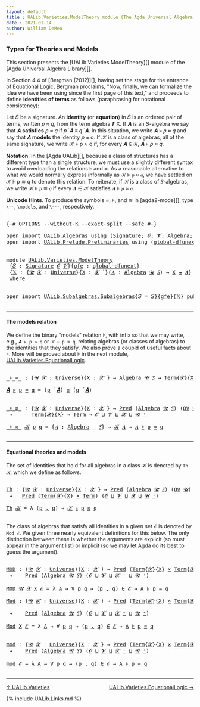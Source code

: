 ```yaml
---
layout: default
title : UALib.Varieties.ModelTheory module (The Agda Universal Algebra Library)
date : 2021-01-14
author: William DeMeo
---
```


### <a id="types-for-theories-and-models">Types for Theories and Models</a>

This section presents the [UALib.Varieties.ModelTheory][] module of the [Agda Universal Algebra Library][].

In Section 4.4 of [Bergman (2012)][], having set the stage for the entrance of Equational Logic, Bergman proclaims,  "Now, finally, we can formalize the idea we have been using since the first page of this text," and proceeds to define **identities of terms** as follows (paraphrasing for notational consistency):

  Let 𝑆 be a signature. An **identity** (or **equation**) in 𝑆 is an ordered pair of terms, written 𝑝 ≈ 𝑞,
  from the term algebra 𝑻 X. If 𝑨 is an 𝑆-algebra we say that 𝑨 **satisfies** 𝑝 ≈ 𝑞 if 𝑝 ̇ 𝑨 ≡ 𝑞 ̇ 𝑨.
  In this situation, we write 𝑨 ⊧ 𝑝 ≈ 𝑞 and say that 𝑨 **models** the identity 𝑝 ≈ q. If 𝒦 is a class of
  algebras, all of the same signature, we write 𝒦 ⊧ p ≈ q if, for every 𝑨 ∈ 𝒦, 𝑨 ⊧ 𝑝 ≈ 𝑞.

**Notation**. In the [Agda UALib][], because a class of structures has a different type than a single structure, we must use a slightly different syntax to avoid overloading the relations ⊧ and ≈. As a reasonable alternative to what we would normally express informally as 𝒦 ⊧ 𝑝 ≈ 𝑞, we have settled on 𝒦 ⊧ p ≋ q to denote this relation.  To reiterate, if 𝒦 is a class of 𝑆-algebras, we write 𝒦 ⊧ 𝑝 ≋ 𝑞 if every 𝑨 ∈ 𝒦 satisfies 𝑨 ⊧ 𝑝 ≈ 𝑞.

**Unicode Hints**. To produce the symbols ≈, ⊧, and ≋ in [agda2-mode][], type `\~~`, `\models`, and `\~~~`, respectively.

<pre class="Agda">

<a id="1629" class="Symbol">{-#</a> <a id="1633" class="Keyword">OPTIONS</a> <a id="1641" class="Pragma">--without-K</a> <a id="1653" class="Pragma">--exact-split</a> <a id="1667" class="Pragma">--safe</a> <a id="1674" class="Symbol">#-}</a>

<a id="1679" class="Keyword">open</a> <a id="1684" class="Keyword">import</a> <a id="1691" href="UALib.Algebras.html" class="Module">UALib.Algebras</a> <a id="1706" class="Keyword">using</a> <a id="1712" class="Symbol">(</a><a id="1713" href="UALib.Algebras.Signatures.html#1452" class="Function">Signature</a><a id="1722" class="Symbol">;</a> <a id="1724" href="universes.html#613" class="Generalizable">𝓞</a><a id="1725" class="Symbol">;</a> <a id="1727" href="universes.html#617" class="Generalizable">𝓥</a><a id="1728" class="Symbol">;</a> <a id="1730" href="UALib.Algebras.Algebras.html#811" class="Function">Algebra</a><a id="1737" class="Symbol">;</a> <a id="1739" href="UALib.Algebras.Algebras.html#3925" class="Function Operator">_↠_</a><a id="1742" class="Symbol">)</a>
<a id="1744" class="Keyword">open</a> <a id="1749" class="Keyword">import</a> <a id="1756" href="UALib.Prelude.Preliminaries.html" class="Module">UALib.Prelude.Preliminaries</a> <a id="1784" class="Keyword">using</a> <a id="1790" class="Symbol">(</a><a id="1791" href="MGS-Subsingleton-Theorems.html#3468" class="Function">global-dfunext</a><a id="1805" class="Symbol">;</a> <a id="1807" href="universes.html#551" class="Postulate">Universe</a><a id="1815" class="Symbol">;</a> <a id="1817" href="universes.html#758" class="Function Operator">_̇</a><a id="1819" class="Symbol">)</a>


<a id="1823" class="Keyword">module</a> <a id="1830" href="UALib.Varieties.ModelTheory.html" class="Module">UALib.Varieties.ModelTheory</a>
 <a id="1859" class="Symbol">{</a><a id="1860" href="UALib.Varieties.ModelTheory.html#1860" class="Bound">𝑆</a> <a id="1862" class="Symbol">:</a> <a id="1864" href="UALib.Algebras.Signatures.html#1452" class="Function">Signature</a> <a id="1874" href="universes.html#613" class="Generalizable">𝓞</a> <a id="1876" href="universes.html#617" class="Generalizable">𝓥</a><a id="1877" class="Symbol">}{</a><a id="1879" href="UALib.Varieties.ModelTheory.html#1879" class="Bound">gfe</a> <a id="1883" class="Symbol">:</a> <a id="1885" href="MGS-Subsingleton-Theorems.html#3468" class="Function">global-dfunext</a><a id="1899" class="Symbol">}</a>
 <a id="1902" class="Symbol">{</a><a id="1903" href="UALib.Varieties.ModelTheory.html#1903" class="Bound">𝕏</a> <a id="1905" class="Symbol">:</a> <a id="1907" class="Symbol">{</a><a id="1908" href="UALib.Varieties.ModelTheory.html#1908" class="Bound">𝓤</a> <a id="1910" href="UALib.Varieties.ModelTheory.html#1910" class="Bound">𝓧</a> <a id="1912" class="Symbol">:</a> <a id="1914" href="universes.html#551" class="Postulate">Universe</a><a id="1922" class="Symbol">}{</a><a id="1924" href="UALib.Varieties.ModelTheory.html#1924" class="Bound">X</a> <a id="1926" class="Symbol">:</a> <a id="1928" href="UALib.Varieties.ModelTheory.html#1910" class="Bound">𝓧</a> <a id="1930" href="universes.html#758" class="Function Operator">̇</a> <a id="1932" class="Symbol">}(</a><a id="1934" href="UALib.Varieties.ModelTheory.html#1934" class="Bound">𝑨</a> <a id="1936" class="Symbol">:</a> <a id="1938" href="UALib.Algebras.Algebras.html#811" class="Function">Algebra</a> <a id="1946" href="UALib.Varieties.ModelTheory.html#1908" class="Bound">𝓤</a> <a id="1948" href="UALib.Varieties.ModelTheory.html#1860" class="Bound">𝑆</a><a id="1949" class="Symbol">)</a> <a id="1951" class="Symbol">→</a> <a id="1953" href="UALib.Varieties.ModelTheory.html#1924" class="Bound">X</a> <a id="1955" href="UALib.Algebras.Algebras.html#3925" class="Function Operator">↠</a> <a id="1957" href="UALib.Varieties.ModelTheory.html#1934" class="Bound">𝑨</a><a id="1958" class="Symbol">}</a>
 <a id="1961" class="Keyword">where</a>


<a id="1969" class="Keyword">open</a> <a id="1974" class="Keyword">import</a> <a id="1981" href="UALib.Subalgebras.Subalgebras.html" class="Module">UALib.Subalgebras.Subalgebras</a><a id="2010" class="Symbol">{</a><a id="2011" class="Argument">𝑆</a> <a id="2013" class="Symbol">=</a> <a id="2015" href="UALib.Varieties.ModelTheory.html#1860" class="Bound">𝑆</a><a id="2016" class="Symbol">}{</a><a id="2018" href="UALib.Varieties.ModelTheory.html#1879" class="Bound">gfe</a><a id="2021" class="Symbol">}{</a><a id="2023" href="UALib.Varieties.ModelTheory.html#1903" class="Bound">𝕏</a><a id="2024" class="Symbol">}</a> <a id="2026" class="Keyword">public</a>

</pre>

---------------------------------------

#### <a id="the-models-relation">The models relation</a>

We define the binary "models" relation ⊧, with infix so that we may write, e.g., `𝑨 ⊧ p ≈ q` or `𝒦 ⊧ p ≋ q`, relating algebras (or classes of algebras) to the identities that they satisfy. We also prove a coupld of useful facts about ⊧.  More will be proved about ⊧ in the next module, [UALib.Varieties.EquationalLogic](UALib.Varieties.EquationalLogic.html).

<pre class="Agda">

<a id="_⊧_≈_"></a><a id="2519" href="UALib.Varieties.ModelTheory.html#2519" class="Function Operator">_⊧_≈_</a> <a id="2525" class="Symbol">:</a> <a id="2527" class="Symbol">{</a><a id="2528" href="UALib.Varieties.ModelTheory.html#2528" class="Bound">𝓤</a> <a id="2530" href="UALib.Varieties.ModelTheory.html#2530" class="Bound">𝓧</a> <a id="2532" class="Symbol">:</a> <a id="2534" href="universes.html#551" class="Postulate">Universe</a><a id="2542" class="Symbol">}{</a><a id="2544" href="UALib.Varieties.ModelTheory.html#2544" class="Bound">X</a> <a id="2546" class="Symbol">:</a> <a id="2548" href="UALib.Varieties.ModelTheory.html#2530" class="Bound">𝓧</a> <a id="2550" href="universes.html#758" class="Function Operator">̇</a><a id="2551" class="Symbol">}</a> <a id="2553" class="Symbol">→</a> <a id="2555" href="UALib.Algebras.Algebras.html#811" class="Function">Algebra</a> <a id="2563" href="UALib.Varieties.ModelTheory.html#2528" class="Bound">𝓤</a> <a id="2565" href="UALib.Varieties.ModelTheory.html#1860" class="Bound">𝑆</a> <a id="2567" class="Symbol">→</a> <a id="2569" href="UALib.Terms.Basic.html#1041" class="Datatype">Term</a><a id="2573" class="Symbol">{</a><a id="2574" href="UALib.Varieties.ModelTheory.html#2530" class="Bound">𝓧</a><a id="2575" class="Symbol">}{</a><a id="2577" href="UALib.Varieties.ModelTheory.html#2544" class="Bound">X</a><a id="2578" class="Symbol">}</a> <a id="2580" class="Symbol">→</a> <a id="2582" href="UALib.Terms.Basic.html#1041" class="Datatype">Term</a> <a id="2587" class="Symbol">→</a> <a id="2589" href="UALib.Varieties.ModelTheory.html#2528" class="Bound">𝓤</a> <a id="2591" href="Agda.Primitive.html#636" class="Function Operator">⊔</a> <a id="2593" href="UALib.Varieties.ModelTheory.html#2530" class="Bound">𝓧</a> <a id="2595" href="universes.html#758" class="Function Operator">̇</a>

<a id="2598" href="UALib.Varieties.ModelTheory.html#2598" class="Bound">𝑨</a> <a id="2600" href="UALib.Varieties.ModelTheory.html#2519" class="Function Operator">⊧</a> <a id="2602" href="UALib.Varieties.ModelTheory.html#2602" class="Bound">p</a> <a id="2604" href="UALib.Varieties.ModelTheory.html#2519" class="Function Operator">≈</a> <a id="2606" href="UALib.Varieties.ModelTheory.html#2606" class="Bound">q</a> <a id="2608" class="Symbol">=</a> <a id="2610" class="Symbol">(</a><a id="2611" href="UALib.Varieties.ModelTheory.html#2602" class="Bound">p</a> <a id="2613" href="UALib.Terms.Operations.html#1383" class="Function Operator">̇</a> <a id="2615" href="UALib.Varieties.ModelTheory.html#2598" class="Bound">𝑨</a><a id="2616" class="Symbol">)</a> <a id="2618" href="UALib.Prelude.Preliminaries.html#5654" class="Datatype Operator">≡</a> <a id="2620" class="Symbol">(</a><a id="2621" href="UALib.Varieties.ModelTheory.html#2606" class="Bound">q</a> <a id="2623" href="UALib.Terms.Operations.html#1383" class="Function Operator">̇</a> <a id="2625" href="UALib.Varieties.ModelTheory.html#2598" class="Bound">𝑨</a><a id="2626" class="Symbol">)</a>


<a id="_⊧_≋_"></a><a id="2630" href="UALib.Varieties.ModelTheory.html#2630" class="Function Operator">_⊧_≋_</a> <a id="2636" class="Symbol">:</a> <a id="2638" class="Symbol">{</a><a id="2639" href="UALib.Varieties.ModelTheory.html#2639" class="Bound">𝓤</a> <a id="2641" href="UALib.Varieties.ModelTheory.html#2641" class="Bound">𝓧</a> <a id="2643" class="Symbol">:</a> <a id="2645" href="universes.html#551" class="Postulate">Universe</a><a id="2653" class="Symbol">}{</a><a id="2655" href="UALib.Varieties.ModelTheory.html#2655" class="Bound">X</a> <a id="2657" class="Symbol">:</a> <a id="2659" href="UALib.Varieties.ModelTheory.html#2641" class="Bound">𝓧</a> <a id="2661" href="universes.html#758" class="Function Operator">̇</a><a id="2662" class="Symbol">}</a> <a id="2664" class="Symbol">→</a> <a id="2666" href="UALib.Relations.Unary.html#1066" class="Function">Pred</a> <a id="2671" class="Symbol">(</a><a id="2672" href="UALib.Algebras.Algebras.html#811" class="Function">Algebra</a> <a id="2680" href="UALib.Varieties.ModelTheory.html#2639" class="Bound">𝓤</a> <a id="2682" href="UALib.Varieties.ModelTheory.html#1860" class="Bound">𝑆</a><a id="2683" class="Symbol">)</a> <a id="2685" class="Symbol">(</a><a id="2686" href="UALib.Subalgebras.Subalgebras.html#2273" class="Function">OV</a> <a id="2689" href="UALib.Varieties.ModelTheory.html#2639" class="Bound">𝓤</a><a id="2690" class="Symbol">)</a>
 <a id="2693" class="Symbol">→</a>      <a id="2700" href="UALib.Terms.Basic.html#1041" class="Datatype">Term</a><a id="2704" class="Symbol">{</a><a id="2705" href="UALib.Varieties.ModelTheory.html#2641" class="Bound">𝓧</a><a id="2706" class="Symbol">}{</a><a id="2708" href="UALib.Varieties.ModelTheory.html#2655" class="Bound">X</a><a id="2709" class="Symbol">}</a> <a id="2711" class="Symbol">→</a> <a id="2713" href="UALib.Terms.Basic.html#1041" class="Datatype">Term</a> <a id="2718" class="Symbol">→</a> <a id="2720" href="UALib.Varieties.ModelTheory.html#1874" class="Bound">𝓞</a> <a id="2722" href="Agda.Primitive.html#636" class="Function Operator">⊔</a> <a id="2724" href="UALib.Varieties.ModelTheory.html#1876" class="Bound">𝓥</a> <a id="2726" href="Agda.Primitive.html#636" class="Function Operator">⊔</a> <a id="2728" href="UALib.Varieties.ModelTheory.html#2641" class="Bound">𝓧</a> <a id="2730" href="Agda.Primitive.html#636" class="Function Operator">⊔</a> <a id="2732" href="UALib.Varieties.ModelTheory.html#2639" class="Bound">𝓤</a> <a id="2734" href="universes.html#527" class="Function Operator">⁺</a> <a id="2736" href="universes.html#758" class="Function Operator">̇</a>

<a id="2739" href="UALib.Varieties.ModelTheory.html#2630" class="Function Operator">_⊧_≋_</a> <a id="2745" href="UALib.Varieties.ModelTheory.html#2745" class="Bound">𝒦</a> <a id="2747" href="UALib.Varieties.ModelTheory.html#2747" class="Bound">p</a> <a id="2749" href="UALib.Varieties.ModelTheory.html#2749" class="Bound">q</a> <a id="2751" class="Symbol">=</a> <a id="2753" class="Symbol">{</a><a id="2754" href="UALib.Varieties.ModelTheory.html#2754" class="Bound">𝑨</a> <a id="2756" class="Symbol">:</a> <a id="2758" href="UALib.Algebras.Algebras.html#811" class="Function">Algebra</a> <a id="2766" class="Symbol">_</a> <a id="2768" href="UALib.Varieties.ModelTheory.html#1860" class="Bound">𝑆</a><a id="2769" class="Symbol">}</a> <a id="2771" class="Symbol">→</a> <a id="2773" href="UALib.Varieties.ModelTheory.html#2745" class="Bound">𝒦</a> <a id="2775" href="UALib.Varieties.ModelTheory.html#2754" class="Bound">𝑨</a> <a id="2777" class="Symbol">→</a> <a id="2779" href="UALib.Varieties.ModelTheory.html#2754" class="Bound">𝑨</a> <a id="2781" href="UALib.Varieties.ModelTheory.html#2519" class="Function Operator">⊧</a> <a id="2783" href="UALib.Varieties.ModelTheory.html#2747" class="Bound">p</a> <a id="2785" href="UALib.Varieties.ModelTheory.html#2519" class="Function Operator">≈</a> <a id="2787" href="UALib.Varieties.ModelTheory.html#2749" class="Bound">q</a>

</pre>

-------------------------------------------

#### <a id="equational-theories-and-classes">Equational theories and models</a>

The set of identities that hold for all algebras in a class 𝒦 is denoted by `Th 𝒦`, which we define as follows.

<pre class="Agda">

<a id="Th"></a><a id="3055" href="UALib.Varieties.ModelTheory.html#3055" class="Function">Th</a> <a id="3058" class="Symbol">:</a> <a id="3060" class="Symbol">{</a><a id="3061" href="UALib.Varieties.ModelTheory.html#3061" class="Bound">𝓤</a> <a id="3063" href="UALib.Varieties.ModelTheory.html#3063" class="Bound">𝓧</a> <a id="3065" class="Symbol">:</a> <a id="3067" href="universes.html#551" class="Postulate">Universe</a><a id="3075" class="Symbol">}{</a><a id="3077" href="UALib.Varieties.ModelTheory.html#3077" class="Bound">X</a> <a id="3079" class="Symbol">:</a> <a id="3081" href="UALib.Varieties.ModelTheory.html#3063" class="Bound">𝓧</a> <a id="3083" href="universes.html#758" class="Function Operator">̇</a><a id="3084" class="Symbol">}</a> <a id="3086" class="Symbol">→</a> <a id="3088" href="UALib.Relations.Unary.html#1066" class="Function">Pred</a> <a id="3093" class="Symbol">(</a><a id="3094" href="UALib.Algebras.Algebras.html#811" class="Function">Algebra</a> <a id="3102" href="UALib.Varieties.ModelTheory.html#3061" class="Bound">𝓤</a> <a id="3104" href="UALib.Varieties.ModelTheory.html#1860" class="Bound">𝑆</a><a id="3105" class="Symbol">)</a> <a id="3107" class="Symbol">(</a><a id="3108" href="UALib.Subalgebras.Subalgebras.html#2273" class="Function">OV</a> <a id="3111" href="UALib.Varieties.ModelTheory.html#3061" class="Bound">𝓤</a><a id="3112" class="Symbol">)</a>
 <a id="3115" class="Symbol">→</a>   <a id="3119" href="UALib.Relations.Unary.html#1066" class="Function">Pred</a> <a id="3124" class="Symbol">(</a><a id="3125" href="UALib.Terms.Basic.html#1041" class="Datatype">Term</a><a id="3129" class="Symbol">{</a><a id="3130" href="UALib.Varieties.ModelTheory.html#3063" class="Bound">𝓧</a><a id="3131" class="Symbol">}{</a><a id="3133" href="UALib.Varieties.ModelTheory.html#3077" class="Bound">X</a><a id="3134" class="Symbol">}</a> <a id="3136" href="MGS-MLTT.html#3515" class="Function Operator">×</a> <a id="3138" href="UALib.Terms.Basic.html#1041" class="Datatype">Term</a><a id="3142" class="Symbol">)</a> <a id="3144" class="Symbol">(</a><a id="3145" href="UALib.Varieties.ModelTheory.html#1874" class="Bound">𝓞</a> <a id="3147" href="Agda.Primitive.html#636" class="Function Operator">⊔</a> <a id="3149" href="UALib.Varieties.ModelTheory.html#1876" class="Bound">𝓥</a> <a id="3151" href="Agda.Primitive.html#636" class="Function Operator">⊔</a> <a id="3153" href="UALib.Varieties.ModelTheory.html#3063" class="Bound">𝓧</a> <a id="3155" href="Agda.Primitive.html#636" class="Function Operator">⊔</a> <a id="3157" href="UALib.Varieties.ModelTheory.html#3061" class="Bound">𝓤</a> <a id="3159" href="universes.html#527" class="Function Operator">⁺</a><a id="3160" class="Symbol">)</a>

<a id="3163" href="UALib.Varieties.ModelTheory.html#3055" class="Function">Th</a> <a id="3166" href="UALib.Varieties.ModelTheory.html#3166" class="Bound">𝒦</a> <a id="3168" class="Symbol">=</a> <a id="3170" class="Symbol">λ</a> <a id="3172" class="Symbol">(</a><a id="3173" href="UALib.Varieties.ModelTheory.html#3173" class="Bound">p</a> <a id="3175" href="UALib.Prelude.Preliminaries.html#5763" class="InductiveConstructor Operator">,</a> <a id="3177" href="UALib.Varieties.ModelTheory.html#3177" class="Bound">q</a><a id="3178" class="Symbol">)</a> <a id="3180" class="Symbol">→</a> <a id="3182" href="UALib.Varieties.ModelTheory.html#3166" class="Bound">𝒦</a> <a id="3184" href="UALib.Varieties.ModelTheory.html#2630" class="Function Operator">⊧</a> <a id="3186" href="UALib.Varieties.ModelTheory.html#3173" class="Bound">p</a> <a id="3188" href="UALib.Varieties.ModelTheory.html#2630" class="Function Operator">≋</a> <a id="3190" href="UALib.Varieties.ModelTheory.html#3177" class="Bound">q</a>

</pre>

The class of algebras that satisfy all identities in a given set ℰ is denoted by `Mod ℰ`.  We given three nearly equivalent definitions for this below.  The only distinction between these is whether the arguments are explicit (so must appear in the argument list) or implicit (so we may let Agda do its best to guess the argument).

<pre class="Agda">

<a id="MOD"></a><a id="3552" href="UALib.Varieties.ModelTheory.html#3552" class="Function">MOD</a> <a id="3556" class="Symbol">:</a> <a id="3558" class="Symbol">(</a><a id="3559" href="UALib.Varieties.ModelTheory.html#3559" class="Bound">𝓤</a> <a id="3561" href="UALib.Varieties.ModelTheory.html#3561" class="Bound">𝓧</a> <a id="3563" class="Symbol">:</a> <a id="3565" href="universes.html#551" class="Postulate">Universe</a><a id="3573" class="Symbol">)(</a><a id="3575" href="UALib.Varieties.ModelTheory.html#3575" class="Bound">X</a> <a id="3577" class="Symbol">:</a> <a id="3579" href="UALib.Varieties.ModelTheory.html#3561" class="Bound">𝓧</a> <a id="3581" href="universes.html#758" class="Function Operator">̇</a><a id="3582" class="Symbol">)</a> <a id="3584" class="Symbol">→</a> <a id="3586" href="UALib.Relations.Unary.html#1066" class="Function">Pred</a> <a id="3591" class="Symbol">(</a><a id="3592" href="UALib.Terms.Basic.html#1041" class="Datatype">Term</a><a id="3596" class="Symbol">{</a><a id="3597" href="UALib.Varieties.ModelTheory.html#3561" class="Bound">𝓧</a><a id="3598" class="Symbol">}{</a><a id="3600" href="UALib.Varieties.ModelTheory.html#3575" class="Bound">X</a><a id="3601" class="Symbol">}</a> <a id="3603" href="MGS-MLTT.html#3515" class="Function Operator">×</a> <a id="3605" href="UALib.Terms.Basic.html#1041" class="Datatype">Term</a><a id="3609" class="Symbol">{</a><a id="3610" href="UALib.Varieties.ModelTheory.html#3561" class="Bound">𝓧</a><a id="3611" class="Symbol">}{</a><a id="3613" href="UALib.Varieties.ModelTheory.html#3575" class="Bound">X</a><a id="3614" class="Symbol">})</a> <a id="3617" class="Symbol">(</a><a id="3618" href="UALib.Varieties.ModelTheory.html#1874" class="Bound">𝓞</a> <a id="3620" href="Agda.Primitive.html#636" class="Function Operator">⊔</a> <a id="3622" href="UALib.Varieties.ModelTheory.html#1876" class="Bound">𝓥</a> <a id="3624" href="Agda.Primitive.html#636" class="Function Operator">⊔</a> <a id="3626" href="UALib.Varieties.ModelTheory.html#3561" class="Bound">𝓧</a> <a id="3628" href="Agda.Primitive.html#636" class="Function Operator">⊔</a> <a id="3630" href="UALib.Varieties.ModelTheory.html#3559" class="Bound">𝓤</a> <a id="3632" href="universes.html#527" class="Function Operator">⁺</a><a id="3633" class="Symbol">)</a>
 <a id="3636" class="Symbol">→</a>    <a id="3641" href="UALib.Relations.Unary.html#1066" class="Function">Pred</a> <a id="3646" class="Symbol">(</a><a id="3647" href="UALib.Algebras.Algebras.html#811" class="Function">Algebra</a> <a id="3655" href="UALib.Varieties.ModelTheory.html#3559" class="Bound">𝓤</a> <a id="3657" href="UALib.Varieties.ModelTheory.html#1860" class="Bound">𝑆</a><a id="3658" class="Symbol">)</a> <a id="3660" class="Symbol">(</a><a id="3661" href="UALib.Varieties.ModelTheory.html#1874" class="Bound">𝓞</a> <a id="3663" href="Agda.Primitive.html#636" class="Function Operator">⊔</a> <a id="3665" href="UALib.Varieties.ModelTheory.html#1876" class="Bound">𝓥</a> <a id="3667" href="Agda.Primitive.html#636" class="Function Operator">⊔</a> <a id="3669" href="UALib.Varieties.ModelTheory.html#3561" class="Bound">𝓧</a> <a id="3671" href="universes.html#527" class="Function Operator">⁺</a> <a id="3673" href="Agda.Primitive.html#636" class="Function Operator">⊔</a> <a id="3675" href="UALib.Varieties.ModelTheory.html#3559" class="Bound">𝓤</a> <a id="3677" href="universes.html#527" class="Function Operator">⁺</a><a id="3678" class="Symbol">)</a>

<a id="3681" href="UALib.Varieties.ModelTheory.html#3552" class="Function">MOD</a> <a id="3685" href="UALib.Varieties.ModelTheory.html#3685" class="Bound">𝓤</a> <a id="3687" href="UALib.Varieties.ModelTheory.html#3687" class="Bound">𝓧</a> <a id="3689" href="UALib.Varieties.ModelTheory.html#3689" class="Bound">X</a> <a id="3691" href="UALib.Varieties.ModelTheory.html#3691" class="Bound">ℰ</a> <a id="3693" class="Symbol">=</a> <a id="3695" class="Symbol">λ</a> <a id="3697" href="UALib.Varieties.ModelTheory.html#3697" class="Bound">A</a> <a id="3699" class="Symbol">→</a> <a id="3701" class="Symbol">∀</a> <a id="3703" href="UALib.Varieties.ModelTheory.html#3703" class="Bound">p</a> <a id="3705" href="UALib.Varieties.ModelTheory.html#3705" class="Bound">q</a> <a id="3707" class="Symbol">→</a> <a id="3709" class="Symbol">(</a><a id="3710" href="UALib.Varieties.ModelTheory.html#3703" class="Bound">p</a> <a id="3712" href="UALib.Prelude.Preliminaries.html#5763" class="InductiveConstructor Operator">,</a> <a id="3714" href="UALib.Varieties.ModelTheory.html#3705" class="Bound">q</a><a id="3715" class="Symbol">)</a> <a id="3717" href="UALib.Relations.Unary.html#2667" class="Function Operator">∈</a> <a id="3719" href="UALib.Varieties.ModelTheory.html#3691" class="Bound">ℰ</a> <a id="3721" class="Symbol">→</a> <a id="3723" href="UALib.Varieties.ModelTheory.html#3697" class="Bound">A</a> <a id="3725" href="UALib.Varieties.ModelTheory.html#2519" class="Function Operator">⊧</a> <a id="3727" href="UALib.Varieties.ModelTheory.html#3703" class="Bound">p</a> <a id="3729" href="UALib.Varieties.ModelTheory.html#2519" class="Function Operator">≈</a> <a id="3731" href="UALib.Varieties.ModelTheory.html#3705" class="Bound">q</a>

<a id="Mod"></a><a id="3734" href="UALib.Varieties.ModelTheory.html#3734" class="Function">Mod</a> <a id="3738" class="Symbol">:</a> <a id="3740" class="Symbol">{</a><a id="3741" href="UALib.Varieties.ModelTheory.html#3741" class="Bound">𝓤</a> <a id="3743" href="UALib.Varieties.ModelTheory.html#3743" class="Bound">𝓧</a> <a id="3745" class="Symbol">:</a> <a id="3747" href="universes.html#551" class="Postulate">Universe</a><a id="3755" class="Symbol">}(</a><a id="3757" href="UALib.Varieties.ModelTheory.html#3757" class="Bound">X</a> <a id="3759" class="Symbol">:</a> <a id="3761" href="UALib.Varieties.ModelTheory.html#3743" class="Bound">𝓧</a> <a id="3763" href="universes.html#758" class="Function Operator">̇</a><a id="3764" class="Symbol">)</a> <a id="3766" class="Symbol">→</a> <a id="3768" href="UALib.Relations.Unary.html#1066" class="Function">Pred</a> <a id="3773" class="Symbol">(</a><a id="3774" href="UALib.Terms.Basic.html#1041" class="Datatype">Term</a><a id="3778" class="Symbol">{</a><a id="3779" href="UALib.Varieties.ModelTheory.html#3743" class="Bound">𝓧</a><a id="3780" class="Symbol">}{</a><a id="3782" href="UALib.Varieties.ModelTheory.html#3757" class="Bound">X</a><a id="3783" class="Symbol">}</a> <a id="3785" href="MGS-MLTT.html#3515" class="Function Operator">×</a> <a id="3787" href="UALib.Terms.Basic.html#1041" class="Datatype">Term</a><a id="3791" class="Symbol">{</a><a id="3792" href="UALib.Varieties.ModelTheory.html#3743" class="Bound">𝓧</a><a id="3793" class="Symbol">}{</a><a id="3795" href="UALib.Varieties.ModelTheory.html#3757" class="Bound">X</a><a id="3796" class="Symbol">})</a> <a id="3799" class="Symbol">(</a><a id="3800" href="UALib.Varieties.ModelTheory.html#1874" class="Bound">𝓞</a> <a id="3802" href="Agda.Primitive.html#636" class="Function Operator">⊔</a> <a id="3804" href="UALib.Varieties.ModelTheory.html#1876" class="Bound">𝓥</a> <a id="3806" href="Agda.Primitive.html#636" class="Function Operator">⊔</a> <a id="3808" href="UALib.Varieties.ModelTheory.html#3743" class="Bound">𝓧</a> <a id="3810" href="Agda.Primitive.html#636" class="Function Operator">⊔</a> <a id="3812" href="UALib.Varieties.ModelTheory.html#3741" class="Bound">𝓤</a> <a id="3814" href="universes.html#527" class="Function Operator">⁺</a><a id="3815" class="Symbol">)</a>

 <a id="3819" class="Symbol">→</a>    <a id="3824" href="UALib.Relations.Unary.html#1066" class="Function">Pred</a> <a id="3829" class="Symbol">(</a><a id="3830" href="UALib.Algebras.Algebras.html#811" class="Function">Algebra</a> <a id="3838" href="UALib.Varieties.ModelTheory.html#3741" class="Bound">𝓤</a> <a id="3840" href="UALib.Varieties.ModelTheory.html#1860" class="Bound">𝑆</a><a id="3841" class="Symbol">)</a> <a id="3843" class="Symbol">(</a><a id="3844" href="UALib.Varieties.ModelTheory.html#1874" class="Bound">𝓞</a> <a id="3846" href="Agda.Primitive.html#636" class="Function Operator">⊔</a> <a id="3848" href="UALib.Varieties.ModelTheory.html#1876" class="Bound">𝓥</a> <a id="3850" href="Agda.Primitive.html#636" class="Function Operator">⊔</a> <a id="3852" href="UALib.Varieties.ModelTheory.html#3743" class="Bound">𝓧</a> <a id="3854" href="universes.html#527" class="Function Operator">⁺</a> <a id="3856" href="Agda.Primitive.html#636" class="Function Operator">⊔</a> <a id="3858" href="UALib.Varieties.ModelTheory.html#3741" class="Bound">𝓤</a> <a id="3860" href="universes.html#527" class="Function Operator">⁺</a><a id="3861" class="Symbol">)</a>

<a id="3864" href="UALib.Varieties.ModelTheory.html#3734" class="Function">Mod</a> <a id="3868" href="UALib.Varieties.ModelTheory.html#3868" class="Bound">X</a> <a id="3870" href="UALib.Varieties.ModelTheory.html#3870" class="Bound">ℰ</a> <a id="3872" class="Symbol">=</a> <a id="3874" class="Symbol">λ</a> <a id="3876" href="UALib.Varieties.ModelTheory.html#3876" class="Bound">A</a> <a id="3878" class="Symbol">→</a> <a id="3880" class="Symbol">∀</a> <a id="3882" href="UALib.Varieties.ModelTheory.html#3882" class="Bound">p</a> <a id="3884" href="UALib.Varieties.ModelTheory.html#3884" class="Bound">q</a> <a id="3886" class="Symbol">→</a> <a id="3888" class="Symbol">(</a><a id="3889" href="UALib.Varieties.ModelTheory.html#3882" class="Bound">p</a> <a id="3891" href="UALib.Prelude.Preliminaries.html#5763" class="InductiveConstructor Operator">,</a> <a id="3893" href="UALib.Varieties.ModelTheory.html#3884" class="Bound">q</a><a id="3894" class="Symbol">)</a> <a id="3896" href="UALib.Relations.Unary.html#2667" class="Function Operator">∈</a> <a id="3898" href="UALib.Varieties.ModelTheory.html#3870" class="Bound">ℰ</a> <a id="3900" class="Symbol">→</a> <a id="3902" href="UALib.Varieties.ModelTheory.html#3876" class="Bound">A</a> <a id="3904" href="UALib.Varieties.ModelTheory.html#2519" class="Function Operator">⊧</a> <a id="3906" href="UALib.Varieties.ModelTheory.html#3882" class="Bound">p</a> <a id="3908" href="UALib.Varieties.ModelTheory.html#2519" class="Function Operator">≈</a> <a id="3910" href="UALib.Varieties.ModelTheory.html#3884" class="Bound">q</a>


<a id="mod"></a><a id="3914" href="UALib.Varieties.ModelTheory.html#3914" class="Function">mod</a> <a id="3918" class="Symbol">:</a> <a id="3920" class="Symbol">{</a><a id="3921" href="UALib.Varieties.ModelTheory.html#3921" class="Bound">𝓤</a> <a id="3923" href="UALib.Varieties.ModelTheory.html#3923" class="Bound">𝓧</a> <a id="3925" class="Symbol">:</a> <a id="3927" href="universes.html#551" class="Postulate">Universe</a><a id="3935" class="Symbol">}{</a><a id="3937" href="UALib.Varieties.ModelTheory.html#3937" class="Bound">X</a> <a id="3939" class="Symbol">:</a> <a id="3941" href="UALib.Varieties.ModelTheory.html#3923" class="Bound">𝓧</a> <a id="3943" href="universes.html#758" class="Function Operator">̇</a><a id="3944" class="Symbol">}</a> <a id="3946" class="Symbol">→</a> <a id="3948" href="UALib.Relations.Unary.html#1066" class="Function">Pred</a> <a id="3953" class="Symbol">(</a><a id="3954" href="UALib.Terms.Basic.html#1041" class="Datatype">Term</a><a id="3958" class="Symbol">{</a><a id="3959" href="UALib.Varieties.ModelTheory.html#3923" class="Bound">𝓧</a><a id="3960" class="Symbol">}{</a><a id="3962" href="UALib.Varieties.ModelTheory.html#3937" class="Bound">X</a><a id="3963" class="Symbol">}</a> <a id="3965" href="MGS-MLTT.html#3515" class="Function Operator">×</a> <a id="3967" href="UALib.Terms.Basic.html#1041" class="Datatype">Term</a><a id="3971" class="Symbol">{</a><a id="3972" href="UALib.Varieties.ModelTheory.html#3923" class="Bound">𝓧</a><a id="3973" class="Symbol">}{</a><a id="3975" href="UALib.Varieties.ModelTheory.html#3937" class="Bound">X</a><a id="3976" class="Symbol">})</a> <a id="3979" class="Symbol">(</a><a id="3980" href="UALib.Varieties.ModelTheory.html#1874" class="Bound">𝓞</a> <a id="3982" href="Agda.Primitive.html#636" class="Function Operator">⊔</a> <a id="3984" href="UALib.Varieties.ModelTheory.html#1876" class="Bound">𝓥</a> <a id="3986" href="Agda.Primitive.html#636" class="Function Operator">⊔</a> <a id="3988" href="UALib.Varieties.ModelTheory.html#3923" class="Bound">𝓧</a> <a id="3990" href="Agda.Primitive.html#636" class="Function Operator">⊔</a> <a id="3992" href="UALib.Varieties.ModelTheory.html#3921" class="Bound">𝓤</a> <a id="3994" href="universes.html#527" class="Function Operator">⁺</a><a id="3995" class="Symbol">)</a>
 <a id="3998" class="Symbol">→</a>    <a id="4003" href="UALib.Relations.Unary.html#1066" class="Function">Pred</a> <a id="4008" class="Symbol">(</a><a id="4009" href="UALib.Algebras.Algebras.html#811" class="Function">Algebra</a> <a id="4017" href="UALib.Varieties.ModelTheory.html#3921" class="Bound">𝓤</a> <a id="4019" href="UALib.Varieties.ModelTheory.html#1860" class="Bound">𝑆</a><a id="4020" class="Symbol">)</a> <a id="4022" class="Symbol">(</a><a id="4023" href="UALib.Varieties.ModelTheory.html#1874" class="Bound">𝓞</a> <a id="4025" href="Agda.Primitive.html#636" class="Function Operator">⊔</a> <a id="4027" href="UALib.Varieties.ModelTheory.html#1876" class="Bound">𝓥</a> <a id="4029" href="Agda.Primitive.html#636" class="Function Operator">⊔</a> <a id="4031" href="UALib.Varieties.ModelTheory.html#3923" class="Bound">𝓧</a> <a id="4033" href="universes.html#527" class="Function Operator">⁺</a> <a id="4035" href="Agda.Primitive.html#636" class="Function Operator">⊔</a> <a id="4037" href="UALib.Varieties.ModelTheory.html#3921" class="Bound">𝓤</a> <a id="4039" href="universes.html#527" class="Function Operator">⁺</a><a id="4040" class="Symbol">)</a>

<a id="4043" href="UALib.Varieties.ModelTheory.html#3914" class="Function">mod</a> <a id="4047" href="UALib.Varieties.ModelTheory.html#4047" class="Bound">ℰ</a> <a id="4049" class="Symbol">=</a> <a id="4051" class="Symbol">λ</a> <a id="4053" href="UALib.Varieties.ModelTheory.html#4053" class="Bound">A</a> <a id="4055" class="Symbol">→</a> <a id="4057" class="Symbol">∀</a> <a id="4059" href="UALib.Varieties.ModelTheory.html#4059" class="Bound">p</a> <a id="4061" href="UALib.Varieties.ModelTheory.html#4061" class="Bound">q</a> <a id="4063" class="Symbol">→</a> <a id="4065" class="Symbol">(</a><a id="4066" href="UALib.Varieties.ModelTheory.html#4059" class="Bound">p</a> <a id="4068" href="UALib.Prelude.Preliminaries.html#5763" class="InductiveConstructor Operator">,</a> <a id="4070" href="UALib.Varieties.ModelTheory.html#4061" class="Bound">q</a><a id="4071" class="Symbol">)</a> <a id="4073" href="UALib.Relations.Unary.html#2667" class="Function Operator">∈</a> <a id="4075" href="UALib.Varieties.ModelTheory.html#4047" class="Bound">ℰ</a> <a id="4077" class="Symbol">→</a> <a id="4079" href="UALib.Varieties.ModelTheory.html#4053" class="Bound">A</a> <a id="4081" href="UALib.Varieties.ModelTheory.html#2519" class="Function Operator">⊧</a> <a id="4083" href="UALib.Varieties.ModelTheory.html#4059" class="Bound">p</a> <a id="4085" href="UALib.Varieties.ModelTheory.html#2519" class="Function Operator">≈</a> <a id="4087" href="UALib.Varieties.ModelTheory.html#4061" class="Bound">q</a>

</pre>

------------------------------------------


[↑ UALib.Varieties](UALib.Varieties.html)
<span style="float:right;">[UALib.Varieties.EquationalLogic →](UALib.Varieties.EquationalLogic.html)</span>

{% include UALib.Links.md %}

